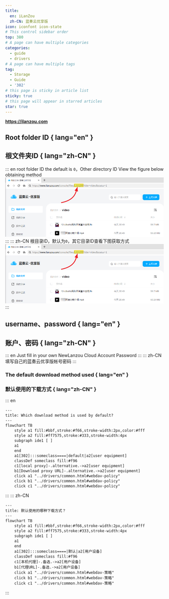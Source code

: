 ```yaml
---
title:
  en: iLanZou
  zh-CN: 蓝奏云优享版
icon: iconfont icon-state
# This control sidebar order
top: 380
# A page can have multiple categories
categories:
  - guide
  - drivers
# A page can have multiple tags
tag:
  - Storage
  - Guide
  - '302'
# this page is sticky in article list
sticky: true
# this page will appear in starred articles
star: true
---
```


**https://ilanzou.com**

<!--@include: @/snippets/reverse-tip.md-->

## Root folder ID { lang="en" }

## 根文件夹ID { lang="zh-CN" }

::: en
root folder ID the default is `0`，Other directory ID View the figure below obtaining method
![LanZoufolder_id](/img/drivers/lanzou/ilanzou_folder.png)
:::
::: zh-CN
根目录ID，默认为`0`，其它目录ID查看下图获取方式
![LanZoufolder_id](/img/drivers/lanzou/ilanzou_folder.png)
:::

## username、password { lang="en" }

## 账户、密码 { lang="zh-CN" }

::: en
Just fill in your own NewLanzou Cloud Account Password
:::
::: zh-CN
填写自己的蓝奏云优享版帐号密码
:::

### The default download method used { lang="en" }

### 默认使用的下载方式 { lang="zh-CN" }

::: en

```mermaid
---
title: Which download method is used by default?
---
flowchart TB
    style a1 fill:#bbf,stroke:#f66,stroke-width:2px,color:#fff
    style a2 fill:#ff7575,stroke:#333,stroke-width:4px
    subgraph ide1 [ ]
    a1
    end
    a1[302]:::someclass====|default|a2[user equipment]
    classDef someclass fill:#f96
    c1[local proxy]-.alternative.->a2[user equipment]
    b1[Download proxy URL]-.alternative.->a2[user equipment]
    click a1 "../drivers/common.html#webdav-policy"
    click b1 "../drivers/common.html#webdav-policy"
    click c1 "../drivers/common.html#webdav-policy"
```

:::
::: zh-CN

```mermaid
---
title: 默认使用的哪种下载方式？
---
flowchart TB
    style a1 fill:#bbf,stroke:#f66,stroke-width:2px,color:#fff
    style a2 fill:#ff7575,stroke:#333,stroke-width:4px
    subgraph ide1 [ ]
    a1
    end
    a1[302]:::someclass====|默认|a2[用户设备]
    classDef someclass fill:#f96
    c1[本机代理]-.备选.->a2[用户设备]
    b1[代理URL]-.备选.->a2[用户设备]
    click a1 "../drivers/common.html#webdav-策略"
    click b1 "../drivers/common.html#webdav-策略"
    click c1 "../drivers/common.html#webdav-策略"
```

:::
